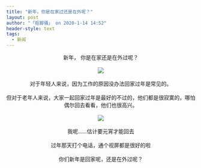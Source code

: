 ```yaml
---
title: "新年，你是在家过还是在外呢？"
layout: post
author: "「抠脚骚」 on 2020-1-14 14:52"
header-style: text
tags:
  - 新闻
---
```


<head></head>
<body>
 <div align="center">
   新年， 你是在家还是在外过呢？ 
 </div>
 <br> 
 <div align="center"> 
  <img src="https://bbs.boniu123.cc/static/image/smiley/4yangcong/29.gif" smilieid="456"> 
 </div>
 <br> 
 <div align="center">
   对于年轻人来说，因为工作的原因没办法回家过年是常见的。 
 </div>
 <br> 
 <div align="center">
   但对于老年人来说，大家一起回家过年是最好的不过的，他们都是很寂寞的，哪怕偶尔回去看看，他们也很高兴。 
 </div>
 <br> 
 <div align="center"> 
  <img src="https://bbs.boniu123.cc/static/image/smiley/3tuzki_emoticons/tuzki_001.gif" smilieid="422"> 
 </div>
 <br> 
 <div align="center">
   我呢……估计要元宵才能回去 
 </div>
 <br> 
 <div align="center">
   过年那天打个电话，通个视屏都是很好的啦 
 </div>
 <br> 
 <div align="center">
   你们新年是回家呢，还是在外过呢？ 
 </div>
 <br> 
 <br> 
 <br>
</body>


